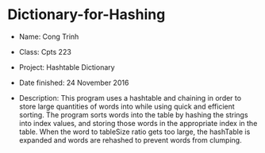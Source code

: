 # Dictionary-for-Hashing

 * Name:	Cong Trinh
 * Class:	Cpts 223
 * Project:	Hashtable Dictionary
 * Date finished: 24 November 2016
 
 * Description: This program uses a hashtable and chaining in order to store large quantities of words into
  				while using quick and efficient sorting. The program sorts words into the table by hashing
  				the strings into index values, and storing those words in the appropriate index in the table.
  				When the word to tableSize ratio gets too large, the hashTable is expanded and words are rehashed
  				to prevent words from clumping.
